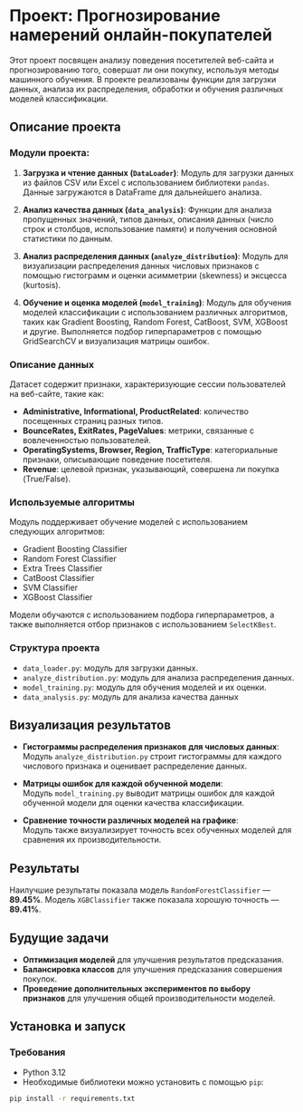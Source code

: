 # Проект: Прогнозирование намерений онлайн-покупателей

Этот проект посвящен анализу поведения посетителей веб-сайта и прогнозированию того, совершат ли они покупку, используя методы машинного обучения. В проекте реализованы функции для загрузки данных, анализа их распределения, обработки и обучения различных моделей классификации.

## Описание проекта

### Модули проекта:

1. **Загрузка и чтение данных (`DataLoader`)**:
   Модуль для загрузки данных из файлов CSV или Excel с использованием библиотеки `pandas`. Данные загружаются в DataFrame для дальнейшего анализа.

2. **Анализ качества данных (`data_analysis`)**:
   Функции для анализа пропущенных значений, типов данных, описания данных (число строк и столбцов, использование памяти) и получения основной статистики по данным.

3. **Анализ распределения данных (`analyze_distribution`)**:
   Модуль для визуализации распределения данных числовых признаков с помощью гистограмм и оценки асимметрии (skewness) и эксцесса (kurtosis).

4. **Обучение и оценка моделей (`model_training`)**:
   Модуль для обучения моделей классификации с использованием различных алгоритмов, таких как Gradient Boosting, Random Forest, CatBoost, SVM, XGBoost и другие. Выполняется подбор гиперпараметров с помощью GridSearchCV и визуализация матрицы ошибок.

### Описание данных

Датасет содержит признаки, характеризующие сессии пользователей на веб-сайте, такие как:

- **Administrative, Informational, ProductRelated**: количество посещенных страниц разных типов.
- **BounceRates, ExitRates, PageValues**: метрики, связанные с вовлеченностью пользователей.
- **OperatingSystems, Browser, Region, TrafficType**: категориальные признаки, описывающие поведение посетителя.
- **Revenue**: целевой признак, указывающий, совершена ли покупка (True/False).

### Используемые алгоритмы

Модуль поддерживает обучение моделей с использованием следующих алгоритмов:

- Gradient Boosting Classifier
- Random Forest Classifier
- Extra Trees Classifier
- CatBoost Classifier
- SVM Classifier
- XGBoost Classifier

Модели обучаются с использованием подбора гиперпараметров, а также выполняется отбор признаков с использованием `SelectKBest`.

### Структура проекта

- `data_loader.py`: модуль для загрузки данных.
- `analyze_distribution.py`: модуль для анализа распределения данных.
- `model_training.py`: модуль для обучения моделей и их оценки.
- `data_analysis.py`: модуль для анализа качества данных

## Визуализация результатов

- **Гистограммы распределения признаков для числовых данных**:  
  Модуль `analyze_distribution.py` строит гистограммы для каждого числового признака и оценивает распределение данных.

- **Матрицы ошибок для каждой обученной модели**:  
  Модуль `model_training.py` выводит матрицы ошибок для каждой обученной модели для оценки качества классификации.

- **Сравнение точности различных моделей на графике**:  
  Модуль также визуализирует точность всех обученных моделей для сравнения их производительности.

## Результаты

Наилучшие результаты показала модель `RandomForestClassifier` — **89.45%**. Модель `XGBClassifier` также показала хорошую точность — **89.41%**.

## Будущие задачи

- **Оптимизация моделей** для улучшения результатов предсказания.
- **Балансировка классов** для улучшения предсказания совершения покупок.
- **Проведение дополнительных экспериментов по выбору признаков** для улучшения общей производительности моделей.


## Установка и запуск

### Требования

- Python 3.12
- Необходимые библиотеки можно установить с помощью `pip`:

```bash
pip install -r requirements.txt

